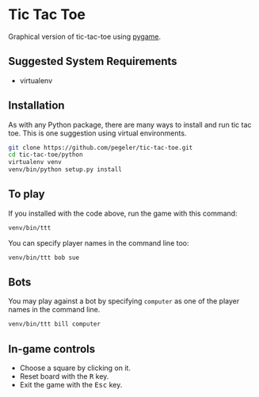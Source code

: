 Tic Tac Toe
===========

Graphical version of tic-tac-toe using [pygame](https://www.pygame.org/news).

## Suggested System Requirements

* virtualenv

## Installation

As with any Python package, there are many ways to install and run tic tac toe.
This is one suggestion using virtual environments.

```bash
git clone https://github.com/pegeler/tic-tac-toe.git
cd tic-tac-toe/python
virtualenv venv
venv/bin/python setup.py install
```

## To play

If you installed with the code above, run the game with this command:

```bash
venv/bin/ttt
```

You can specify player names in the command line too:

```bash
venv/bin/ttt bob sue
```

## Bots

You may play against a bot by specifying `computer` as one of the player names
in the command line.

```bash
venv/bin/ttt bill computer
```

## In-game controls

* Choose a square by clicking on it.
* Reset board with the <kbd>R</kbd> key.
* Exit the game with the <kbd>Esc</kbd> key.
